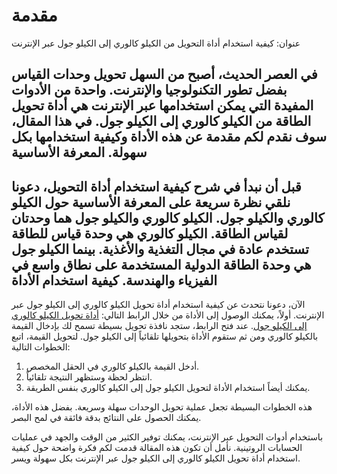 مقدمة
=====

عنوان: كيفية استخدام أداة التحويل من الكيلو كالوري إلى الكيلو جول عبر الإنترنت

في العصر الحديث، أصبح من السهل تحويل وحدات القياس بفضل تطور التكنولوجيا والإنترنت. واحدة من الأدوات المفيدة التي يمكن استخدامها عبر الإنترنت هي أداة تحويل الطاقة من الكيلو كالوري إلى الكيلو جول. في هذا المقال، سوف نقدم لكم مقدمة عن هذه الأداة وكيفية استخدامها بكل سهولة.  المعرفة الأساسية 
------------------

قبل أن نبدأ في شرح كيفية استخدام أداة التحويل، دعونا نلقي نظرة سريعة على المعرفة الأساسية حول الكيلو كالوري والكيلو جول. الكيلو كالوري والكيلو جول هما وحدتان لقياس الطاقة. الكيلو كالوري هي وحدة قياس للطاقة تستخدم عادة في مجال التغذية والأغذية. بينما الكيلو جول هي وحدة الطاقة الدولية المستخدمة على نطاق واسع في الفيزياء والهندسة.  كيفية استخدام الأداة 
----------------------

الآن، دعونا نتحدث عن كيفية استخدام أداة تحويل الكيلو كالوري إلى الكيلو جول عبر الإنترنت. أولاً، يمكنك الوصول إلى الأداة من خلال الرابط التالي: [أداة تحويل الكيلو كالوري إلى الكيلو جول](https://www.onlinecalculatorsfree.com/ar/convert/kilocalories-to-kilojoules.html). عند فتح الرابط، ستجد نافذة تحويل بسيطة تسمح لك بإدخال القيمة بالكيلو كالوري ومن ثم ستقوم الأداة بتحويلها تلقائياً إلى الكيلو جول. لتحويل القيمة، اتبع الخطوات التالية:

1. أدخل القيمة بالكيلو كالوري في الحقل المخصص.
2. انتظر لحظة وستظهر النتيجة تلقائياً.
3. يمكنك أيضاً استخدام الأداة لتحويل الكيلو جول إلى الكيلو كالوري بنفس الطريقة.

هذه الخطوات البسيطة تجعل عملية تحويل الوحدات سهلة وسريعة. بفضل هذه الأداة، يمكنك الحصول على النتائج بدقة فائقة في لمح البصر.

باستخدام أدوات التحويل عبر الإنترنت، يمكنك توفير الكثير من الوقت والجهد في عمليات الحسابات الروتينية. نأمل أن تكون هذه المقالة قدمت لكم فكرة واضحة حول كيفية استخدام أداة تحويل الكيلو كالوري إلى الكيلو جول عبر الإنترنت بكل سهولة ويسر.